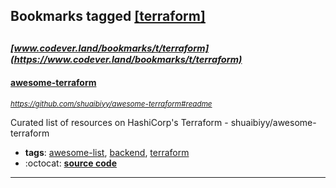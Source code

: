 ## Bookmarks tagged [[terraform]](https://www.codever.land/search?q=[terraform])

_<sup><sup>[www.codever.land/bookmarks/t/terraform](https://www.codever.land/bookmarks/t/terraform)</sup></sup>_
---
#### [awesome-terraform](https://github.com/shuaibiyy/awesome-terraform#readme)
_<sup>https://github.com/shuaibiyy/awesome-terraform#readme</sup>_

Curated list of resources on HashiCorp's Terraform - shuaibiyy/awesome-terraform
* **tags**: [awesome-list](../tagged/awesome-list.md), [backend](../tagged/backend.md), [terraform](../tagged/terraform.md)
* :octocat: **[source code](https://github.com/shuaibiyy/awesome-terraform#readme)**
---
